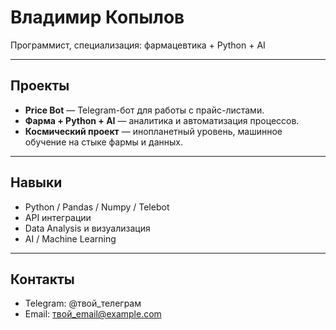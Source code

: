 # Владимир Копылов

Программист, специализация: фармацевтика + Python + AI

---

## Проекты
- **Price Bot** — Telegram-бот для работы с прайс-листами.
- **Фарма + Python + AI** — аналитика и автоматизация процессов.
- **Космический проект** — инопланетный уровень, машинное обучение на стыке фармы и данных.

---

## Навыки
- Python / Pandas / Numpy / Telebot
- API интеграции
- Data Analysis и визуализация
- AI / Machine Learning

---

## Контакты
- Telegram: @твой_телеграм
- Email: твой_email@example.com
